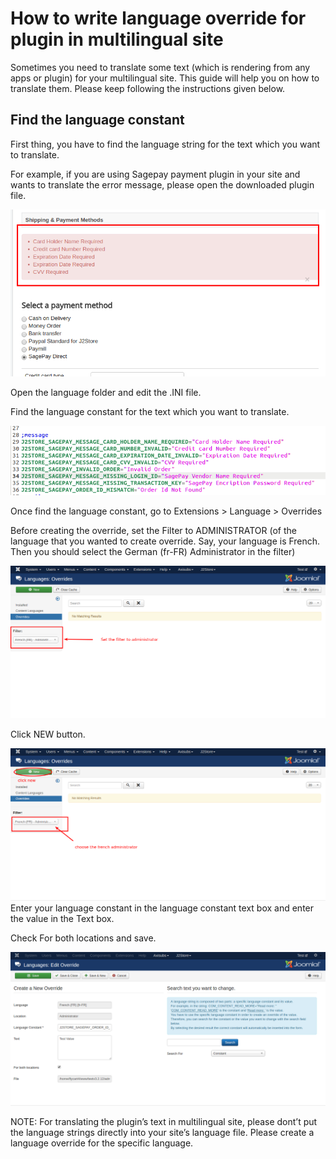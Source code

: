 # How to write language override for plugin in multilingual site

Sometimes you need to translate some text \(which is rendering from any apps or plugin\) for your multilingual site. This guide will help you on how to translate them. Please keep following the instructions given below.

## Find the language constant <a id="find-the-language-constant"></a>

First thing, you have to find the language string for the text which you want to translate.

For example, if you are using Sagepay payment plugin in your site and wants to translate the error message, please open the downloaded plugin file.

![lang override](https://raw.githubusercontent.com/j2store/doc-images/master/translation/how-to-write-language-override-for-plugin-multilingual-site/plugin_lang_override_01.png)

Open the language folder and edit the .INI file.

Find the language constant for the text which you want to translate.

![plugin langoverride 2](https://raw.githubusercontent.com/j2store/doc-images/master/translation/how-to-write-language-override-for-plugin-multilingual-site/plugin_lang_override_02.png)

Once find the language constant, go to Extensions &gt; Language &gt; Overrides

Before creating the override, set the Filter to ADMINISTRATOR \(of the language that you wanted to create override. Say, your language is French. Then you should select the German \(fr-FR\) Administrator in the filter\)

![plugin langoverride 5](https://raw.githubusercontent.com/j2store/doc-images/master/translation/how-to-write-language-override-for-plugin-multilingual-site/plugin_lang_override_05.png)

Click NEW button.

![plugin langoverride](https://raw.githubusercontent.com/j2store/doc-images/master/translation/how-to-write-language-override-for-plugin-multilingual-site/plugin_lang_override_04.png) Enter your language constant in the language constant text box and enter the value in the Text box.

Check For both locations and save.

![plugin langoverride3](https://raw.githubusercontent.com/j2store/doc-images/master/translation/how-to-write-language-override-for-plugin-multilingual-site/plugin_lang_override_03.png)

NOTE: For translating the plugin’s text in multilingual site, please dont’t put the language strings directly into your site’s language file. Please create a language override for the specific language.


